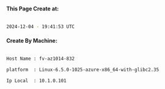 
   
#### This Page Create at:

```bash

2024-12-04 - 19:41:53 UTC

```

#### Create By Machine:

```bash

Host Name : fv-az1014-832

platform  : Linux-6.5.0-1025-azure-x86_64-with-glibc2.35

Ip Local  : 10.1.0.101

```

